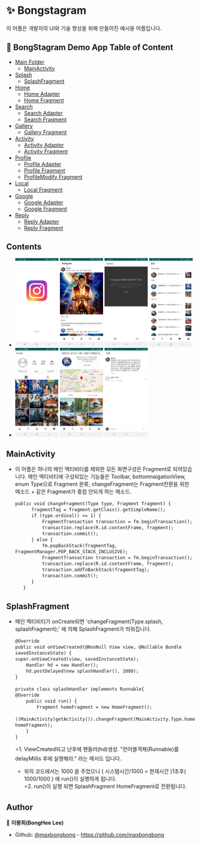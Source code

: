# ✨ Bongstagram

이 어플은 개발자의 UI와 기술 향상을 위해 만들어진 예시용 어플입니다.

## 🚀 BongStagram Demo App Table of Content
- [Main Folder](#Main-Folder)
    - [MainActivity](#MainActivity)
- [Splash](#Splash)
    - [SplashFragment](#Splash-Fragment)
- [Home](#Home)
    - [Home Adapter](#Home-Adapter)
    - [Home Fragment](#Home-Fragment)
- [Search](#Search)
    - [Search Adapter](#Search-Adapter)
    - [Search Fragment](#Search-Fragment)
- [Gallery](#Gallery)
    - [Gallery Fragment](#Gallery-Fragment)
- [Activity](#Activity)
    - [Activity Adapter](#Activity-Adapter)
    - [Activity Fragment](#Activity-Fragment)
- [Profile](#Profile)
    - [Profile Adapter](#Profile-Adapter)
    - [Profile Fragment](#Profile-Fragment)
    - [ProfileModify Fragment](#ProfileModify-Fragment)
- [Local](#Local)
    - [Local Fragment](#Local-Fragment)
- [Google](#Google)
    - [Google Adapter](#Google-Adapter)
    - [Google Fragment](#Google-Fragment)
- [Reply](#Reply)
    - [Reply Adapter](#Reply-Adapter)
    - [Reply Fragment](#Reply-Fragment)

## Contents

- <img src="doc/demo_1_splash.jpg" width="24%"> <img src="doc/demo_2_home.jpg" width="24%"> <img src="doc/demo_3_gallery.jpg" width="24%"> <img src="doc/demo_4_activity.jpg" width="24%">
- <img src="doc/demo_5_profile.jpg" width="24%"> <img src="doc/demo_6_map.jpg" width="24%"> <img src="doc/demo_7_reply.jpg" width="24%">

## MainActivity

- 이 어플은 하나의 메인 엑티비티를 제외한 모든 화면구성은 Fragment로 되어있습니다.
메인 엑티비티에 구성되있는 기능들은 Toolbar, bottomnaigationView, enum Type으로 Fragment 분류, changeFragment는 Fragment전환을 위한 메소드 + 같은 Fragment가 중첩 안되게 하는 메소드.

      public void changeFragment(Type type, Fragment fragment) {                                 
            fragmentTag = fragment.getClass().getSimpleName();                                   
            if (type.ordinal() <= 1) {                                                       
                FragmentTransaction transaction = fm.beginTransaction();                     
                transaction.replace(R.id.contentFrame, fragment);                           
                transaction.commit();                                                       
            } else {                                                                             
                fm.popBackStack(fragmentTag, FragmentManager.POP_BACK_STACK_INCLUSIVE);     
                FragmentTransaction transaction = fm.beginTransaction();                         
                transaction.replace(R.id.contentFrame, fragment);
                transaction.addToBackStack(fragmentTag);                                         
                transaction.commit();
            }
         }

## SplashFragment

- 메인 엑티비티가 onCreate되면 \'changeFragment(Type.splash, splashFragment);\'
에 의해 SplashFragment가 띄워집니다.

      @Override    
      public void onViewCreated(@NonNull View view, @Nullable Bundle savedInstanceState) {    
      super.onViewCreated(view, savedInstanceState);    
          Handler hd = new Handler();    
          hd.postDelayed(new splashHandler(), 1000);    
      }    

      private class splashHandler implements Runnable{     
      @Override    
          public void run() {    
              Fragment homeFragment = new HomeFragment();    
              ((MainActivity)getActivity()).changeFragment(MainActivity.Type.home,      homeFragment);
          }        
      }    
   ⭐️1. ViewCreated되고 난후에 핸들러(hd)생성. "런어블객체(Runnable)를  delayMillis 후에 실행해라." 라는 메서드 입니다.                           
    - 위의 코드에서는 1000 을 주었으니 ( 시스템시간/1000 = 현재시간 )1초후( 1000/1000 ) 에 run()이 실행하게 됩니다.                                                             
   ⭐️2. run()이 실행 되면 SplashFragment HomeFragment로 전환됩니다.

## Author

👤 **이봉희(BongHee Lee)**

- Github: [@maxbongbong](https://github.com/maxbongbong) - https://github.com/maxbongbong 
